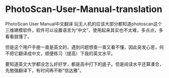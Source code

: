 # PhotoScan-User-Manual-translation
PhotoScan User Manual中文翻译
玩无人机的应该大部分都知道photoscan这个三维建模软件，软件可以设置语言为“中文”，使用起来其实也不太难，多点点，多看看就懂了。

但是这个用户手册一直是英文的，遇到问题想查一查又看不懂，因此突发心思，何不把它翻译成中文，顺便练习（提高）下我的英文水平。

要知道英文大学都没怎么好好学，都是高中打下的底子。但是阅读水平还算凑合，先勉强翻译下，有时间再不断“信达雅”。
